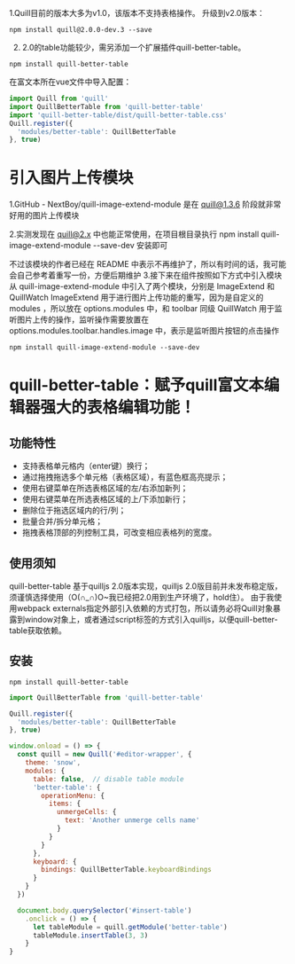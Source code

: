 1.Quill目前的版本大多为v1.0，该版本不支持表格操作。 升级到v2.0版本：
```
npm install quill@2.0.0-dev.3 --save
```
2. 2.0的table功能较少，需另添加一个扩展插件quill-better-table。
```
npm install quill-better-table
```
在富文本所在vue文件中导入配置：
```javascript
import Quill from 'quill'
import QuillBetterTable from 'quill-better-table'
import 'quill-better-table/dist/quill-better-table.css'
Quill.register({
  'modules/better-table': QuillBetterTable
}, true)
```
# 引入图片上传模块
1.GitHub - NextBoy/quill-image-extend-module 是在 quill@1.3.6 阶段就非常好用的图片上传模块

2.实测发现在 quill@2.x 中也能正常使用，在项目根目录执行 npm install quill-image-extend-module --save-dev 安装即可

   不过该模块的作者已经在 README 中表示不再维护了，所以有时间的话，我可能会自己参考着重写一份，方便后期维护
3.接下来在组件按照如下方式中引入模块
    从 quill-image-extend-module 中引入了两个模块，分别是 ImageExtend 和 QuillWatch
    ImageExtend 用于进行图片上传功能的重写，因为是自定义的 modules ，所以放在 options.modules 中，和 toolbar 同级
    QuillWatch 用于监听图片上传的操作，监听操作需要放置在 options.modules.toolbar.handles.image 中，表示是监听图片按钮的点击操作


```
npm install quill-image-extend-module --save-dev 
```



# quill-better-table：赋予quill富文本编辑器强大的表格编辑功能！
## 功能特性
- 支持表格单元格内（enter键）换行；
- 通过拖拽拖选多个单元格（表格区域），有蓝色框高亮提示；
- 使用右键菜单在所选表格区域的左/右添加新列；
- 使用右键菜单在所选表格区域的上/下添加新行；
- 删除位于拖选区域内的行/列；
- 批量合并/拆分单元格；
- 拖拽表格顶部的列控制工具，可改变相应表格列的宽度。
## 使用须知
quill-better-table 基于quilljs 2.0版本实现，quilljs 2.0版目前并未发布稳定版，须谨慎选择使用（O(∩_∩)O~我已经把2.0用到生产环境了，hold住）。
由于我使用webpack externals指定外部引入依赖的方式打包，所以请务必将Quill对象暴露到window对象上，或者通过script标签的方式引入quilljs，以便quill-better-table获取依赖。

## 安装
```
npm install quill-better-table
```

```javascript
import QuillBetterTable from 'quill-better-table'

Quill.register({
  'modules/better-table': QuillBetterTable
}, true)

window.onload = () => {
  const quill = new Quill('#editor-wrapper', {
    theme: 'snow',
    modules: {
      table: false,  // disable table module
      'better-table': {
        operationMenu: {
          items: {
            unmergeCells: {
              text: 'Another unmerge cells name'
            }
          }
        }
      },
      keyboard: {
        bindings: QuillBetterTable.keyboardBindings
      }
    }
  })

  document.body.querySelector('#insert-table')
    .onclick = () => {
      let tableModule = quill.getModule('better-table')
      tableModule.insertTable(3, 3)
    }
}

```
